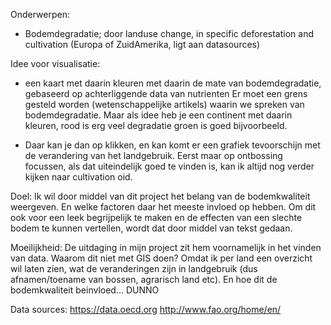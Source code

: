 Onderwerpen:
- Bodemdegradatie; door landuse change, in specific deforestation and cultivation (Europa of ZuidAmerika, ligt aan datasources)

Idee voor visualisatie:
- een kaart met daarin kleuren met daarin de mate van bodemdegradatie, gebaseerd op achterliggende data van nutrienten 
  Er moet een grens gesteld worden (wetenschappelijke artikels) waarin we spreken van bodemdegradatie. 
  Maar als idee heb je een continent met daarin kleuren, rood is erg veel degradatie groen is goed bijvoorbeeld. 
  
- Daar kan je dan op klikken, en kan komt er een grafiek tevoorschijn met de verandering van het landgebruik. 
  Eerst maar op ontbossing focussen, als dat uiteindelijk goed te vinden is, kan ik altijd nog verder kijken naar cultivation oid.
 
Doel:
Ik wil door middel van dit project het belang van de bodemkwaliteit weergeven. En welke factoren daar het meeste invloed op hebben.
Om dit ook voor een leek begrijpelijk te maken en de effecten van een slechte bodem te kunnen vertellen, wordt dat door middel van tekst gedaan. 

Moeilijkheid:
De uitdaging in mijn project zit hem voornamelijk in het vinden van data. 
Waarom dit niet met GIS doen? Omdat ik per land een overzicht wil laten zien, wat de veranderingen zijn in landgebruik (dus afnamen/toename  van bossen, agrarisch land etc). En hoe dit de bodemkwaliteit beinvloed... DUNNO

Data sources:
https://data.oecd.org
http://www.fao.org/home/en/

